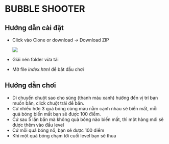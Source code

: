 # BUBBLE SHOOTER

## Hướng dẫn cài đặt

- Click vào Clone or download -> Download ZIP

    ![](http://www.clipular.com/c/6673809088970752.png?k=2sMmTJplKK75q0DJbA8Cl5NXprc)

- Giải nén folder vừa tải

-  Mở file *index.html* để bắt đầu chơi


##  Hướng dẫn chơi
- Di chuyển chuột sao cho súng (thanh màu xanh) hướng đến vị trí bạn muốn bắn, click chuột trái để bắn.
- Cứ nhiều hơn 3 quả bóng cùng màu nằm cạnh nhau sẽ biến mất, mỗi quả bóng biến mất bạn sẽ được 100 điểm.
- Cứ sau 5 lần bắn mà không quả bóng nào  biến mất, thì một hàng mới sẽ được thêm vào đầu level
- Cứ mỗi quả bóng nổ, bạn sẽ được 100 điểm
- Khi một quả  bóng chạm tới cuối level bạn sẽ thua
